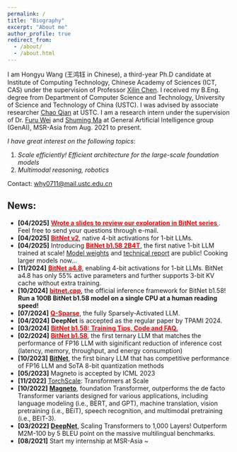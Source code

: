 ```yaml
---
permalink: /
title: "Biography"
excerpt: "About me"
author_profile: true
redirect_from: 
  - /about/
  - /about.html
---
```


I am Hongyu Wang (王鸿钰 in Chinese), a third-year Ph.D candidate at Institute of Computing Technology, Chinese Academy of Sciences (ICT, CAS) under the supervision of Professor [Xilin Chen](http://vipl.ict.ac.cn/people/_xlchen/). I received my B.Eng. degree from Department of Computer Science and Technology, University of Science and Technology of China (USTC). I was advised by associate researcher [Chao Qian](http://www.lamda.nju.edu.cn/qianc/) at USTC. I am a research intern under the supervision of Dr. [Furu Wei](https://thegenerality.com/) and [Shuming Ma](https://scholar.google.com/citations?user=J44tjDMAAAAJ) at General Artificial Intelligence group (GenAI), MSR-Asia from Aug. 2021 to present.

*I have great interest on the following topics*: 
1. *Scale efficiently! Efficient architecture for the large-scale foundation models*
2. *Multimodal reasoning, robotics*

Contact: why0711@mail.ustc.edu.cn

## News:
- **[04/2025]** [<span style="color:red;"><strong>Wrote a slides to review our exploration in BitNet series </strong></span>](https://github.com/ustcwhy/ustcwhy.github.io/blob/master/files/bitnet-20250527.pdf). Feel free to send your questions through e-mail.
- **[04/2025]** [<span style="color:red;"><strong>BitNet v2</strong></span>](https://arxiv.org/abs/2504.18415), native 4-bit activations for 1-bit LLMs.
- **[04/2025]** Introducing [<span style="color:red;"><strong>BitNet b1.58 2B4T</strong></span>](https://arxiv.org/abs/2504.12285), the first native 1-bit LLM trained at scale! [Model weights](https://huggingface.co/collections/microsoft/bitnet-67fddfe39a03686367734550) and [technical report](https://arxiv.org/abs/2504.12285) are public! Cooking larger models now...
- **[11/2024]** [<span style="color:red;"><strong>BitNet a4.8</strong></span>](https://arxiv.org/abs/2411.04965), enabling 4-bit activations for 1-bit LLMs. BitNet a4.8 has only 55% active parameters and further supports 3-bit KV cache without extra training.
- **[10/2024]** [<span style="color:red;"><strong>bitnet.cpp</strong></span>](https://github.com/microsoft/bitnet), the official inference framework for BitNet b1.58! <b>Run a 100B BitNet b1.58 model on a single CPU at a human reading speed!</b>
- **[07/2024]** [<span style="color:red;"><strong>Q-Sparse</strong></span>](https://arxiv.org/abs/2407.10969), the fully Sparsely-Activated LLM.
- **[04/2024]** <b>DeepNet</b> is accepted as the regular paper by TPAMI 2024.
- **[03/2024]** [<span style="color:red;"><strong>BitNet b1.58: Training Tips, Code and FAQ. </strong></span>](https://github.com/microsoft/unilm/blob/master/bitnet/The-Era-of-1-bit-LLMs__Training_Tips_Code_FAQ.pdf)
- **[02/2024]** [<span style="color:red;"><strong>BitNet b1.58</strong></span>](https://arxiv.org/pdf/2402.17764.pdf), the first ternary LLM that matches the performance of FP16 LLM with siginificant reduction of inference cost (latency, memory, throughput, and energy consumption)
- **[10/2023]** [**BitNet**](https://arxiv.org/pdf/2310.11453.pdf), the first binary LLM that has competitive performance of FP16 LLM and SoTA 8-bit quantization methods
- **[05/2023]** Magneto is accepted by ICML 2023
- **[11/2022]** [TorchScale](https://github.com/microsoft/torchscale): Transformers at Scale
- **[10/2022]** [**Magneto**](https://arxiv.org/pdf/2210.06423.pdf), foundation Transformer, outperforms the de facto Transformer variants designed for various applications, including language modeling (i.e., BERT, and GPT), machine translation, vision pretraining (i.e., BEiT), speech recognition, and multimodal pretraining (i.e., BEiT-3).
- **[03/2022]** [**DeepNet**](https://arxiv.org/pdf/2203.00555.pdf), Scaling Transformers to 1,000 Layers! Outperform M2M-100 by 5 BLEU point on the massive multilingual benchmarks.
- **[08/2021]** Start my internship at MSR-Asia ~


